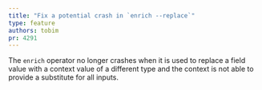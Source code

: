 ```yaml
---
title: "Fix a potential crash in `enrich --replace`"
type: feature
authors: tobim
pr: 4291
---
```


The `enrich` operator no longer crashes when it is used to replace a field value with a context value of a different type and the context is not able to provide a substitute for all inputs.
